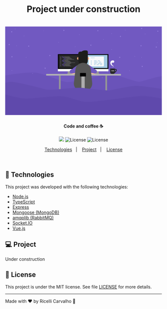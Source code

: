 <h1 align="center">
    Project under construction
</h1>

<h1 align="center">
    <img alt="Aircnc" title="Code and coffee ☕" src=".github/logo.png" />
</h1>

<h4 align="center">
  Code and coffee ☕
</h4>
<p align="center">
  <img src="https://img.shields.io/github/repo-size/ricellicarvalho/node-rabbitmq-amqplib-docker">

  <img alt="License" src="https://img.shields.io/github/commit-activity/w/ricellicarvalho/node-rabbitmq-amqplib-docker">  
  
  <img alt="License" src="https://img.shields.io/badge/license-MIT-brightgreen">  
</p>

<p align="center">
  <a href="#rocket-technologies">Technologies</a>&nbsp;&nbsp;&nbsp;|&nbsp;&nbsp;&nbsp;
  <a href="#-project">Project</a>&nbsp;&nbsp;&nbsp;|&nbsp;&nbsp;&nbsp;  
  <a href="#memo-licence">License</a>
</p>

<br>

## :rocket: Technologies

This project was developed with the following technologies:

- [Node.js](https://nodejs.org/en/)
- [TypeScript](https://www.typescriptlang.org/)
- [Express](https://expressjs.com/pt-br/)
- [Mongoose (MongoDB)](https://mongoosejs.com/)
- [amqplib (RabbitMQ)](https://amqp-node.github.io/amqplib/)
- [Socket.IO](https://socket.io/)
- [Vue.js](https://vuejs.org/)

## 💻 Project

Under construction

## :memo: License

This project is under the MIT license. See file [LICENSE](LICENSE.md) for more details.

---

Made with ♥ by Ricelli Carvalho :wave: